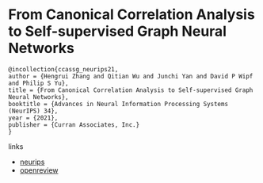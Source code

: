 # From Canonical Correlation Analysis to Self-supervised Graph Neural Networks

```
@incollection{ccassg_neurips21,
author = {Hengrui Zhang and Qitian Wu and Junchi Yan and David P Wipf and Philip S Yu},
title = {From Canonical Correlation Analysis to Self-supervised Graph Neural Networks},
booktitle = {Advances in Neural Information Processing Systems (NeurIPS) 34},
year = {2021},
publisher = {Curran Associates, Inc.}
}
```

links
- [neurips](https://neurips.cc/Conferences/2021/ScheduleMultitrack?event=27548)
- [openreview](https://openreview.net/forum?id=X3TdREzbZN)
